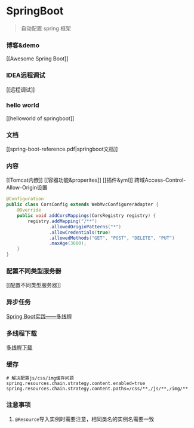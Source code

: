 # SpringBoot
> 自动配置 spring 框架
### 博客&demo
[[Awesome Spring Boot]]
### IDEA远程调试
[[远程调试]]
### hello world
[[helloworld of springboot]]
### 文档
[[spring-boot-reference.pdf|springboot文档]]
### 内容
[[Tomcat内嵌]]
[[容器功能&properites]]
[[插件&yml]]
跨域Access-Control-Allow-Origin设置
```java
@Configuration  
public class CorsConfig extends WebMvcConfigurerAdapter {  
    @Override  
    public void addCorsMappings(CorsRegistry registry) {  
        registry.addMapping("/**")  
                .allowedOriginPatterns("*")  
                .allowCredentials(true)  
                .allowedMethods("GET", "POST", "DELETE", "PUT") 
                .maxAge(3600);  
    }
}
```
### 配置不同类型服务器
[[配置不同类型服务器]]
### 异步任务
[Spring Boot实践——多线程](https://www.cnblogs.com/onlymate/p/9686740.html)
### 多线程下载
[多线程下载](https://blog.csdn.net/weixin_39717692/article/details/112282654)
### 缓存
```properties
# 解决配置js/css/img缓存问题
spring.resources.chain.strategy.content.enabled=true
spring.resources.chain.strategy.content.paths=/css/**,/js/**,/img/**
```
### 注意事项
1. `@Resource`导入实例时需要注意，相同类名的实例名需要一致